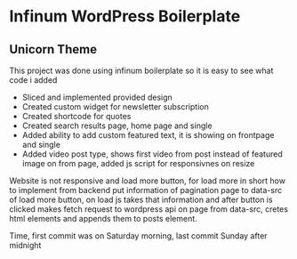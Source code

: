 # Infinum WordPress Boilerplate

## Unicorn Theme
 
 This project was done using infinum boilerplate so it is easy to see what code i added

* Sliced and implemented provided design
* Created custom widget for newsletter subscription
* Created shortcode for quotes
* Created search results page, home page and single
* Added ability to add custom featured text, it is showing on frontpage and single
* Added video post type, shows first video from post instead of featured image on from page, added js script for responsivnes on resize

Website is not responsive and load more button, for load more in short how to implement from backend put information of pagination page to data-src of load more button, on load js takes that information and after button is clicked makes fetch request to wordpress api on page from data-src, cretes html elements and appends them to posts element.

Time, first commit was on Saturday morning, last commit Sunday after midnight
